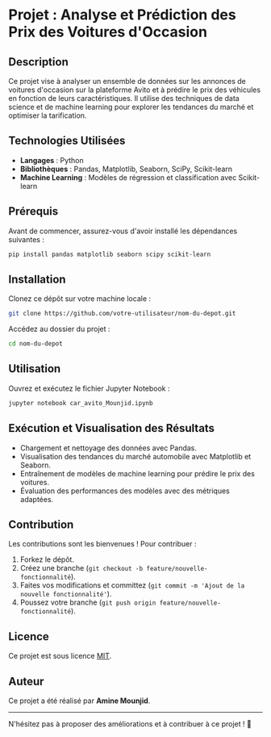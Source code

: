 # Projet : Analyse et Prédiction des Prix des Voitures d'Occasion

## Description

Ce projet vise à analyser un ensemble de données sur les annonces de voitures d'occasion sur la plateforme Avito et à prédire le prix des véhicules en fonction de leurs caractéristiques. Il utilise des techniques de data science et de machine learning pour explorer les tendances du marché et optimiser la tarification.

## Technologies Utilisées

- **Langages** : Python
- **Bibliothèques** : Pandas, Matplotlib, Seaborn, SciPy, Scikit-learn
- **Machine Learning** : Modèles de régression et classification avec Scikit-learn

## Prérequis

Avant de commencer, assurez-vous d'avoir installé les dépendances suivantes :

```bash
pip install pandas matplotlib seaborn scipy scikit-learn
```

## Installation

Clonez ce dépôt sur votre machine locale :

```bash
git clone https://github.com/votre-utilisateur/nom-du-depot.git
```

Accédez au dossier du projet :

```bash
cd nom-du-depot
```

## Utilisation

Ouvrez et exécutez le fichier Jupyter Notebook :

```bash
jupyter notebook car_avito_Mounjid.ipynb
```

## Exécution et Visualisation des Résultats

- Chargement et nettoyage des données avec Pandas.
- Visualisation des tendances du marché automobile avec Matplotlib et Seaborn.
- Entraînement de modèles de machine learning pour prédire le prix des voitures.
- Évaluation des performances des modèles avec des métriques adaptées.

## Contribution

Les contributions sont les bienvenues ! Pour contribuer :

1. Forkez le dépôt.
2. Créez une branche (`git checkout -b feature/nouvelle-fonctionnalité`).
3. Faites vos modifications et committez (`git commit -m 'Ajout de la nouvelle fonctionnalité'`).
4. Poussez votre branche (`git push origin feature/nouvelle-fonctionnalité`).

## Licence

Ce projet est sous licence [MIT](LICENSE).

## Auteur

Ce projet a été réalisé par **Amine Mounjid**.

---

N'hésitez pas à proposer des améliorations et à contribuer à ce projet ! 🚀
